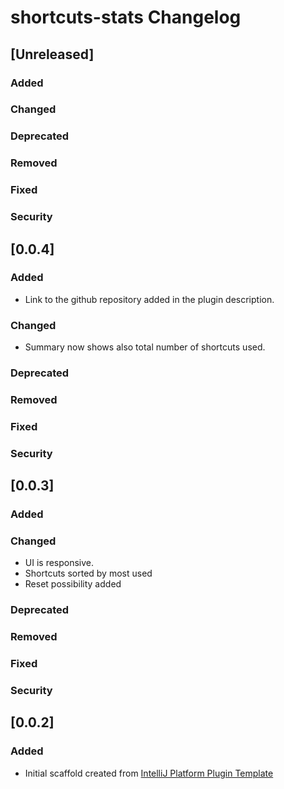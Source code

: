 <!-- Keep a Changelog guide -> https://keepachangelog.com -->

# shortcuts-stats Changelog

## [Unreleased]
### Added

### Changed

### Deprecated

### Removed

### Fixed

### Security
## [0.0.4]
### Added
- Link to the github repository added in the plugin description.
### Changed
- Summary now shows also total number of shortcuts used.
### Deprecated

### Removed

### Fixed

### Security
## [0.0.3]
### Added

### Changed
- UI is responsive.
- Shortcuts sorted by most used
- Reset possibility added
### Deprecated

### Removed

### Fixed

### Security
## [0.0.2]
### Added
- Initial scaffold created from [IntelliJ Platform Plugin Template](https://github.com/JetBrains/intellij-platform-plugin-template)
